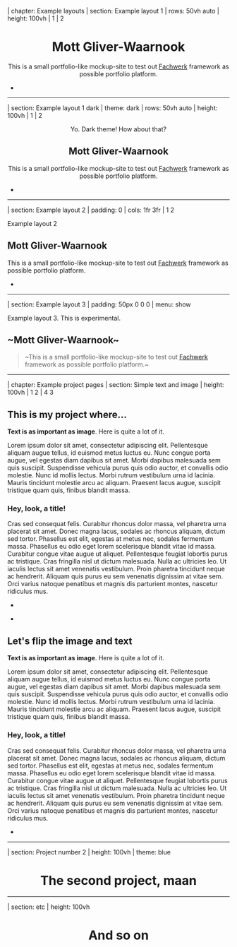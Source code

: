 | chapter: Example layouts
| section: Example layout 1
| rows: 50vh auto
| height: 100vh
| 1
| 2

<center>

  # Mott Gliver-Waarnook
  
  This is a small portfolio-like mockup-site to test out <a href="https://designstem.github.io/fachwerk/" target="_blank">Fachwerk</a> framework as possible portfolio platform.

</center>

-

<f-portfolio-wall style="--height:100vh; --smallheight:1000px; --cols:3; --smallcols:2; ">
    <f-portfolio-tile 
      title="This is important!" 
      image="https://www.dropbox.com/s/qijb0j75lu48q85/00_background-turntable.jpg?raw=1" 
      important 
      target="https://www.dropbox.com/s/qijb0j75lu48q85/00_background-turntable.jpg?raw=1" 
      style="--spancols:2; --spanrows:2; --tint:0.5;"
    />
    <f-portfolio-tile 
      title="The second one" 
      target="Project number 2"
      style="--tint:0.5;" 
    />
    <f-portfolio-tile 
      title="Number 3" 
      image="https://picsum.photos/id/1/400" 
      target="etc" 
      style="--spanrows:2; --tint:0.5"
    />
    <f-portfolio-tile 
      title="This one has quiiiiite a long title. It's even a bit too long. Eww..." 
      image="https://www.dropbox.com/s/hd1xb1skxlvakbp/05_designstem-concept_1.jpg?raw=1" 
      target="etc" 
      style="--tint:0.75"
    />
    <f-portfolio-tile 
      title="Number 5" 
      image="https://picsum.photos/id/1/400" 
      target="etc" 
    />
    <f-portfolio-tile 
      title="Number 6" 
      target="etc" 
      style="--spancols:1;"
      important 
    />
</f-portfolio-wall>

<csshack />

---





| section: Example layout 1 dark
| theme: dark
| rows: 50vh auto
| height: 100vh
| 1
| 2

<center>

  <caption>Yo. Dark theme! How about that?</caption>

  ## Mott Gliver-Waarnook
  
  This is a small portfolio-like mockup-site to test out <a href="https://designstem.github.io/fachwerk/" target="_blank">Fachwerk</a> framework as possible portfolio platform.

</center>

-

<f-portfolio-wall style="--height:100vh; --smallheight:1000px; --cols:3; --smallcols:2; ">
    <f-portfolio-tile 
      title="This is important!" 
      image="https://www.dropbox.com/s/qijb0j75lu48q85/00_background-turntable.jpg?raw=1" 
      important 
      target="This is important" 
      style="--spancols:2; --spanrows:2; --tint:0.5;"
    />
    <f-portfolio-tile 
      title="The second one" 
      target="Project number 2"
      style="--tint:0.5;" 
    />
    <f-portfolio-tile 
      title="Number 3" 
      image="https://picsum.photos/id/1/400" 
      target="etc" 
      style="--spanrows:2; --tint:0.5"
    />
    <f-portfolio-tile 
      title="This one has quiiiiite a long title" 
      image="https://www.dropbox.com/s/hd1xb1skxlvakbp/05_designstem-concept_1.jpg?raw=1" 
      target="etc" 
      style="--tint:0.75"
    />
    <f-portfolio-tile 
      title="Number 5" 
      image="https://picsum.photos/id/1/400" 
      target="etc" 
    />
    <f-portfolio-tile 
      title="Number 6" 
      target="etc" 
      style="--spancols:1;"
      important 
    />
</f-portfolio-wall>

---



| section: Example layout 2
| padding: 0
| cols: 1fr 3fr
| 1 2

<section>

  <caption>Example layout 2</caption>

  ## Mott Gliver-Waarnook
  
  This is a small portfolio-like mockup-site to test out <a href="https://designstem.github.io/fachwerk/" target="_blank">Fachwerk</a> framework as possible portfolio platform.

</section>

-

<f-portfolio-wall style="--height:100vh; --smallheight:1000px; --cols:3; --smallcols:2; --tinycols:1; ">
    <f-portfolio-tile 
      title="This is important!" 
      image="https://www.dropbox.com/s/qijb0j75lu48q85/00_background-turntable.jpg?raw=1" 
      important 
      target="This is important" 
      style="--spancols:2; --spanrows:2; --tint:0.5;"
    />
    <f-portfolio-tile 
      title="The second one" 
      target="Project number 2"
      style="--tint:0.5;" 
    />
    <f-portfolio-tile 
      title="Number 3" 
      image="https://picsum.photos/id/1/400" 
      target="etc" 
      style="--spanrows:2; --tint:0.5"
    />
    <f-portfolio-tile 
      title="This one has quiiiiite a long title" 
      image="https://www.dropbox.com/s/hd1xb1skxlvakbp/05_designstem-concept_1.jpg?raw=1" 
      target="etc" 
      style="--tint:0.75"
    />
    <f-portfolio-tile 
      title="Number 5" 
      image="https://picsum.photos/id/1/400" 
      target="etc" 
    />
    <f-portfolio-tile 
      title="Number 6" 
      target="etc" 
      style="--spancols:1;"
      important 
    />
</f-portfolio-wall>

---






| section: Example layout 3
| padding: 50px 0 0 0
| menu: show

<f-portfolio-wall style="--height:100vh; --smallheight:1000px; --cols:3; --smallcols:2; --tinycols:1; ">
  <f-portfolio-tile 
    title="This is important!" 
    image="https://www.dropbox.com/s/qijb0j75lu48q85/00_background-turntable.jpg?raw=1" 
    important 
    target="This is important" 
    style="--spancols:2; --tint:0.5;"
  />
  <f-portfolio-tile 
    title="The second one" 
    target="Project number 2"
    style="--tint:0.5;" 
  />
  <f-portfolio-tile 
    title="Number 3" 
    image="https://picsum.photos/id/1/400" 
    target="etc" 
    style="--tint:0.5"
  />
  <section style="grid-area: span 1 / span 2;">

  <caption>Example layout 3. This is experimental.</caption>

  ## ~Mott Gliver-Waarnook~
      
  > ~This is a small portfolio-like mockup-site to test out <a href="https://designstem.github.io/fachwerk/" target="_blank">Fachwerk</a> framework as possible portfolio platform.~

  </section>
  <f-portfolio-tile 
    title="This one has quiiiiite a long title" 
    image="https://www.dropbox.com/s/hd1xb1skxlvakbp/05_designstem-concept_1.jpg?raw=1" 
    target="etc" 
    style="--tint:0.75"
  />
  <f-portfolio-tile 
    title="Number 5" 
    image="https://picsum.photos/id/1/400" 
    target="etc" 
  />
  <f-portfolio-tile 
    title="Number 6" 
    target="etc" 
    style="--spancols:1;"
    important 
  />
</f-portfolio-wall>

---






| chapter: Example project pages
| section: Simple text and image
| height: 100vh
| 1 2
| 4 3

## This is my project where...

**Text is as important as image**. Here is quite a lot of it. 

Lorem ipsum dolor sit amet, consectetur adipiscing elit. Pellentesque aliquam augue tellus, id euismod metus luctus eu. Nunc congue porta augue, vel egestas diam dapibus sit amet. Morbi dapibus malesuada sem quis suscipit. Suspendisse vehicula purus quis odio auctor, et convallis odio molestie. Nunc id mollis lectus. Morbi rutrum vestibulum urna id lacinia. Mauris tincidunt molestie arcu ac aliquam. Praesent lacus augue, suscipit tristique quam quis, finibus blandit massa.

### Hey, look, a title!

Cras sed consequat felis. Curabitur rhoncus dolor massa, vel pharetra urna placerat sit amet. Donec magna lacus, sodales ac rhoncus aliquam, dictum sed tortor. Phasellus est elit, egestas at metus nec, sodales fermentum massa. Phasellus eu odio eget lorem scelerisque blandit vitae id massa. Curabitur congue vitae augue ut aliquet. Pellentesque feugiat lobortis purus ac tristique. Cras fringilla nisl ut dictum malesuada. Nulla ac ultricies leo. Ut iaculis lectus sit amet venenatis vestibulum. Proin pharetra tincidunt neque ac hendrerit. Aliquam quis purus eu sem venenatis dignissim at vitae sem. Orci varius natoque penatibus et magnis dis parturient montes, nascetur ridiculus mus.

-

<f-image src="https://www.dropbox.com/s/qijb0j75lu48q85/00_background-turntable.jpg?raw=1" />

-

## Let's flip the image and text

**Text is as important as image**. Here is quite a lot of it. 

Lorem ipsum dolor sit amet, consectetur adipiscing elit. Pellentesque aliquam augue tellus, id euismod metus luctus eu. Nunc congue porta augue, vel egestas diam dapibus sit amet. Morbi dapibus malesuada sem quis suscipit. Suspendisse vehicula purus quis odio auctor, et convallis odio molestie. Nunc id mollis lectus. Morbi rutrum vestibulum urna id lacinia. Mauris tincidunt molestie arcu ac aliquam. Praesent lacus augue, suscipit tristique quam quis, finibus blandit massa.

### Hey, look, a title!

Cras sed consequat felis. Curabitur rhoncus dolor massa, vel pharetra urna placerat sit amet. Donec magna lacus, sodales ac rhoncus aliquam, dictum sed tortor. Phasellus est elit, egestas at metus nec, sodales fermentum massa. Phasellus eu odio eget lorem scelerisque blandit vitae id massa. Curabitur congue vitae augue ut aliquet. Pellentesque feugiat lobortis purus ac tristique. Cras fringilla nisl ut dictum malesuada. Nulla ac ultricies leo. Ut iaculis lectus sit amet venenatis vestibulum. Proin pharetra tincidunt neque ac hendrerit. Aliquam quis purus eu sem venenatis dignissim at vitae sem. Orci varius natoque penatibus et magnis dis parturient montes, nascetur ridiculus mus.

-

<f-image src="https://picsum.photos/id/1/800" />


<!-- <div style="padding:3vmin;">
      <h5>Playground</h5>
      <f-scene responsive>
        <f-hex-pattern rows="6" cols="6" step="0.5">
          <f-hexagon :rotation="get('boo', 0)" :scale="get('woo', 1)" />
        </f-hex-pattern>
      </f-scene>
      <br />
      <f-slider set="boo" to="180" />
      <br />
      <f-slider set="woo" from="0.2" to="2" value="1" />
    </div> -->

---




| section: Project number 2
| height: 100vh
| theme: blue

<center>

# The second project, maan

</center>

---





| section: etc
| height: 100vh

<center>

  # And so on

</center>
